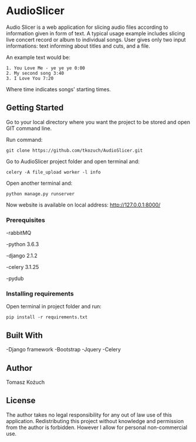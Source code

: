 # AudioSlicer

Audio Slicer is a web application for slicing audio files according to information given in form of text. A typical usage example includes slicing live concert record or album to individual songs. User gives only two input informations: text informing about titles and cuts, and a file.

An example text would be:
```
1. You Love Me - ye ye ye 0:00
2. My second song 3:40
3. I Love You 7:20
```

Where time indicates songs' starting times.

## Getting Started

Go to your local directory where you want the project to be stored and open GIT command line. 

Run command:
```
git clone https://github.com/tkozuch/AudioSlicer.git
```
Go to AudioSlicer project folder and open terminal and:
```
celery -A file_upload worker -l info
```

Open another terminal and:

```
python manage.py runserver
```

Now website is available on local address: http://127.0.0.1:8000/

### Prerequisites

-rabbitMQ

-python 3.6.3

-django 2.1.2

-celery 3.1.25

-pydub


### Installing requirements

Open terminal in project folder and run:

```
pip install -r requirements.txt
```

## Built With
-Django framework
-Bootstrap
-Jquery
-Celery

## Author

Tomasz Kożuch

## License

The author takes no legal responsibility for any out of law use of this application.
Redistributing this project without knowledge and permission from the author is forbidden. However I allow for personal non-commercial use.

